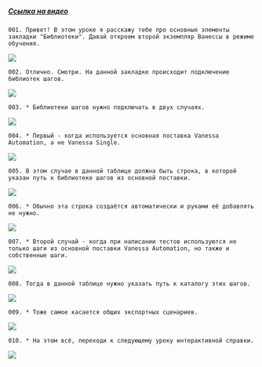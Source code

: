 ﻿##### [Ссылка на видео](https://youtu.be/Qi9H8wYYsj8)

	001. Привет! В этом уроке я расскажу тебе про основные элементы закладки "Библиотеки". Давай откроем второй экземпляр Ванессы в режиме обучения.

![](https://vanessa-files.do.bit-erp.ru/Doc/1.2.040.1/MD/Глава02/images/000_НастройкиПриРаботеСБиблиотеками.png)

	002. Отлично. Смотри. На данной закладке происходит подключение библиотек шагов.

![](https://vanessa-files.do.bit-erp.ru/Doc/1.2.040.1/MD/Глава02/images/004_НастройкиПриРаботеСБиблиотеками.png)

	003. * Библиотеки шагов нужно подключать в двух случаях.

![](https://vanessa-files.do.bit-erp.ru/Doc/1.2.040.1/MD/Глава02/images/009_НастройкиПриРаботеСБиблиотеками.png)

	004. * Первый - когда используется основная поставка Vanessa Automation, а не Vanessa Single.

![](https://vanessa-files.do.bit-erp.ru/Doc/1.2.040.1/MD/Глава02/images/010_НастройкиПриРаботеСБиблиотеками.png)

	005. В этом случае в данной таблице должна быть строка, в которой указан путь к библиотеке шагов из основной поставки.

![](https://vanessa-files.do.bit-erp.ru/Doc/1.2.040.1/MD/Глава02/images/017_НастройкиПриРаботеСБиблиотеками.png)

	006. * Обычно эта строка создаётся автоматически и руками её добавлять не нужно.

![](https://vanessa-files.do.bit-erp.ru/Doc/1.2.040.1/MD/Глава02/images/019_НастройкиПриРаботеСБиблиотеками.png)

	007. * Второй случай - когда при написании тестов используются не только шаги из основной поставки Vanessa Automation, но также и собственные шаги.

![](https://vanessa-files.do.bit-erp.ru/Doc/1.2.040.1/MD/Глава02/images/020_НастройкиПриРаботеСБиблиотеками.png)

	008. Тогда в данной таблице нужно указать путь к каталогу этих шагов.

![](https://vanessa-files.do.bit-erp.ru/Doc/1.2.040.1/MD/Глава02/images/027_НастройкиПриРаботеСБиблиотеками.png)

	009. * Тоже самое касается общих экспортных сценариев.

![](https://vanessa-files.do.bit-erp.ru/Doc/1.2.040.1/MD/Глава02/images/029_НастройкиПриРаботеСБиблиотеками.png)

	010. * На этом всё, переходи к следующему уроку интерактивной справки.

![](https://vanessa-files.do.bit-erp.ru/Doc/1.2.040.1/MD/Глава02/images/030_НастройкиПриРаботеСБиблиотеками.png)
